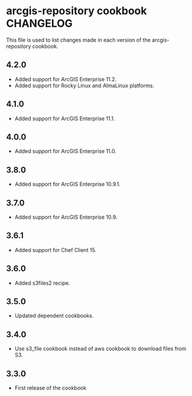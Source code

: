 arcgis-repository cookbook CHANGELOG
================================

This file is used to list changes made in each version of the arcgis-repository cookbook.

4.2.0
-----

- Added support for ArcGIS Enterprise 11.2.
- Added support for Rocky Linux and AlmaLinux platforms.

4.1.0
-----
- Added support for ArcGIS Enterprise 11.1.

4.0.0
-----
- Added support for ArcGIS Enterprise 11.0.

3.8.0
-----
- Added support for ArcGIS Enterprise 10.9.1.

3.7.0
-----
- Added support for ArcGIS Enterprise 10.9.

3.6.1
-----
- Added support for Chef Client 15.

3.6.0
-----
- Added s3files2 recipe.

3.5.0
-----
- Updated dependent cookbooks.


3.4.0
-----
- Use s3_file cookbook instead of aws cookbook to download files from S3.

3.3.0
-----
- First release of the cookbook
